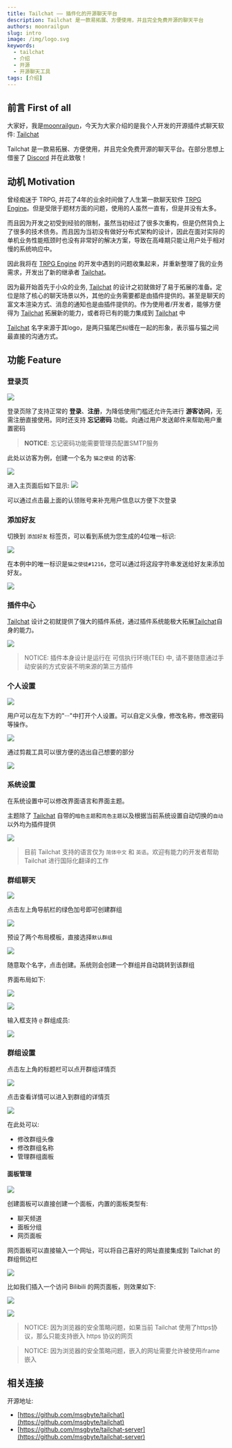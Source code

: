 ```yaml
---
title: Tailchat —— 插件化的开源聊天平台
description: Tailchat 是一款易拓展、方便使用，并且完全免费开源的聊天平台
authors: moonrailgun
slug: intro
image: /img/logo.svg
keywords:
  - tailchat
  - 介绍
  - 开源
  - 开源聊天工具
tags: [介绍]
---
```


## 前言 First of all

大家好，我是[moonrailgun](https://github.com/moonrailgun)，今天为大家介绍的是我个人开发的开源插件式聊天软件: [Tailchat](https://github.com/msgbyte/tailchat)

Tailchat 是一款易拓展、方便使用，并且完全免费开源的聊天平台。在部分思想上借鉴了 [Discord](https://discord.com/) 并在此致敬！


## 动机 Motivation

曾经痴迷于 TRPG, 并花了4年的业余时间做了人生第一款聊天软件 [TRPG Engine](https://github.com/TRPGEngine/Client)。但是受限于题材方面的问题，使用的人虽然一直有，但是并没有太多。

而且因为开发之初受到经验的限制，虽然当初经过了很多次重构，但是仍然背负上了很多的技术债务。而且因为当初没有做好分布式架构的设计，因此在面对实际的单机业务性能瓶颈时也没有非常好的解决方案，导致在高峰期只能让用户处于相对慢的系统响应中。

因此我将在 [TRPG Engine](https://github.com/TRPGEngine/Client) 的开发中遇到的问题收集起来，并重新整理了我的业务需求，开发出了新的继承者 [Tailchat](https://github.com/msgbyte/tailchat)。

因为最开始首先于小众的业务, [Tailchat](https://github.com/msgbyte/tailchat) 的设计之初就做好了易于拓展的准备。定位是除了核心的聊天场景以外，其他的业务需要都是由插件提供的。甚至是聊天的富文本渲染方式、消息的通知也是由插件提供的。作为使用者/开发者，能够方便得为 [Tailchat](https://github.com/msgbyte/tailchat) 拓展新的能力，或者将已有的能力集成到 [Tailchat](https://github.com/msgbyte/tailchat) 中

[Tailchat](https://github.com/msgbyte/tailchat) 名字来源于其logo，是两只猫尾巴纠缠在一起的形象，表示猫与猫之间最直接的沟通方式。

## 功能 Feature

### 登录页

![](/img/blog/intro/1.png)

登录页除了支持正常的 **登录**、**注册**，为降低使用门槛还允许先进行 **游客访问**，无需注册直接使用。同时还支持 **忘记密码** 功能。向通过用户发送邮件来帮助用户重置密码

> **NOTICE**: 忘记密码功能需要管理员配置SMTP服务

此处以访客为例，创建一个名为 `猫之使徒` 的访客:

![](/img/blog/intro/2.png)


进入主页面后如下显示:
![](/img/blog/intro/3.png)

可以通过点击最上面的认领账号来补充用户信息以方便下次登录

### 添加好友

切换到 `添加好友` 标签页，可以看到系统为您生成的4位唯一标识:

![](/img/blog/intro/4.png)

在本例中的唯一标识是`猫之使徒#1216`，您可以通过将这段字符串发送给好友来添加好友。

![](/img/blog/intro/5.png)

### 插件中心

[Tailchat](https://github.com/msgbyte/tailchat) 设计之初就提供了强大的插件系统，通过插件系统能极大拓展[Tailchat](https://github.com/msgbyte/tailchat)自身的能力。

![](/img/blog/intro/6.png)

> NOTICE: 插件本身设计是运行在 可信执行环境(TEE) 中, 请不要随意通过手动安装的方式安装不明来源的第三方插件

### 个人设置

![](/img/blog/intro/7.png)

用户可以在左下方的"···"中打开个人设置。可以自定义头像，修改名称，修改密码等操作。

![](/img/blog/intro/8.png)

通过剪裁工具可以很方便的选出自己想要的部分

![](/img/blog/intro/9.png)

### 系统设置

在系统设置中可以修改界面语言和界面主题。

主题除了 [Tailchat](https://github.com/msgbyte/tailchat) 自带的`暗色主题`和`亮色主题`以及根据当前系统设置自动切换的`自动`以外均为插件提供

![](/img/blog/intro/10.png)

> 目前 Tailchat 支持的语言仅为 `简体中文` 和 `英语`。欢迎有能力的开发者帮助 Tailchat 进行国际化翻译的工作

### 群组聊天

![](/img/blog/intro/11.png)

点击左上角导航栏的绿色加号即可创建群组

![](/img/blog/intro/12.png)

预设了两个布局模板，直接选择`默认群组`

![](/img/blog/intro/13.png)

随意取个名字，点击创建。系统则会创建一个群组并自动跳转到该群组

界面布局如下:

![](/img/blog/intro/14.png)

![](/img/blog/intro/15.png)

输入框支持 `@` 群组成员:

![](/img/blog/intro/16.png)

### 群组设置

点击左上角的标题栏可以点开群组详情页

![](/img/blog/intro/17.png)

点击查看详情可以进入到群组的详情页

![](/img/blog/intro/18.png)

在此处可以:
- 修改群组头像
- 修改群组名称
- 管理群组面板

#### 面板管理

![](/img/blog/intro/19.png)

创建面板可以直接创建一个面板，内置的面板类型有:
- 聊天频道
- 面板分组
- 网页面板

网页面板可以直接输入一个网址，可以将自己喜好的网址直接集成到 Tailchat 的群组侧边栏

![](/img/blog/intro/20.png)

比如我们插入一个访问 Bilibili 的网页面板，则效果如下:

![](/img/blog/intro/21.png)

![](/img/blog/intro/22.png)


> NOTICE: 因为浏览器的安全策略问题，如果当前 Tailchat 使用了https协议，那么只能支持嵌入 https 协议的网页

> NOTICE: 因为浏览器的安全策略问题，嵌入的网址需要允许被使用iframe嵌入

## 相关连接

开源地址:
- [https://github.com/msgbyte/tailchat](https://github.com/msgbyte/tailchat)
- [https://github.com/msgbyte/tailchat-server](https://github.com/msgbyte/tailchat-server)
